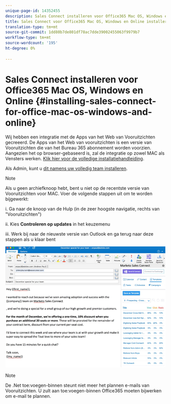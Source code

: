 ```yaml
---
unique-page-id: 14352455
description: Sales Connect installeren voor Office365 Mac OS, Windows en Online - Marketo Docs - Productdocumentatie
title: Sales Connect voor Office365 Mac OS, Windows en Online installeren
translation-type: tm+mt
source-git-commit: 1dd80b7de801df78ac7dde39002455063f9979b7
workflow-type: tm+mt
source-wordcount: '195'
ht-degree: 0%

---
```



# Sales Connect installeren voor Office365 Mac OS, Windows en Online {#installing-sales-connect-for-office-mac-os-windows-and-online}

Wij hebben een integratie met de Apps van het Web van Vooruitzichten gecreeerd. De Apps van het Web van vooruitzichten is een versie van Vooruitzichten die van het Bureau 365 abonnement worden voorzien. Aangezien het op browser-gebaseerd is, zal de integratie op zowel MAC als Vensters werken. [Klik hier voor de volledige installatiehandleiding](https://s3.amazonaws.com/tout-user-store/outlook-mac/assets/install_tout_add-in_outlook_mac.pdf).

Als Admin, kunt u [dit namens uw volledig team installeren](https://docs.microsoft.com/en-us/office365/admin/manage/manage-deployment-of-add-ins?view=o365-worldwide).

>[!NOTE]
>
>Als u geen archiefknoop hebt, bent u niet op de recentste versie van Vooruitzichten voor MAC. Voer de volgende stappen uit om te worden bijgewerkt:
>
>i. Ga naar de knoop van de Hulp (in de zeer hoogste navigatie, rechts van &quot;Vooruitzichten&quot;)
>
>ii. Kies **Controleren op updates** in het keuzemenu
>
>iii. Werk bij naar de nieuwste versie van Outlook en ga terug naar deze stappen als u klaar bent

![](assets/one.png)

>[!NOTE]
>
>De .Net toe:voegen-binnen steunt niet meer het plannen e-mails van Vooruitzichten. U zult aan toe:voegen-binnen Office365 moeten bijwerken om e-mail te plannen.
